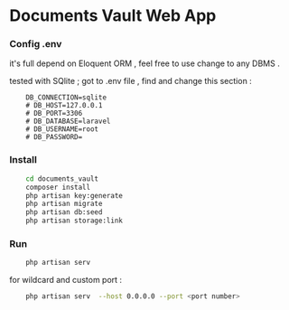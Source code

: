 # Documents Vault Web App 

### Config .env

it's full depend on Eloquent ORM , feel free to use change to any DBMS .

tested with SQlite ; got to .env file , find and change this section :

```env
    DB_CONNECTION=sqlite
    # DB_HOST=127.0.0.1
    # DB_PORT=3306
    # DB_DATABASE=laravel
    # DB_USERNAME=root
    # DB_PASSWORD=
```

### Install

```bash
    cd documents_vault
    composer install
    php artisan key:generate
    php artisan migrate
    php artisan db:seed 
    php artisan storage:link
```

### Run  

```bash
    php artisan serv 
```

for wildcard and custom port : 

```bash
    php artisan serv  --host 0.0.0.0 --port <port number>
```